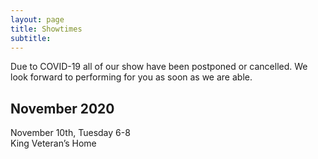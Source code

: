 ```yaml
---
layout: page
title: Showtimes
subtitle: 
---
```


Due to COVID-19 all of our show have been postponed or cancelled.    We look forward to performing for you as soon as we are able. 


## November 2020  
November 10th, Tuesday 6-8  
King Veteran’s Home  
